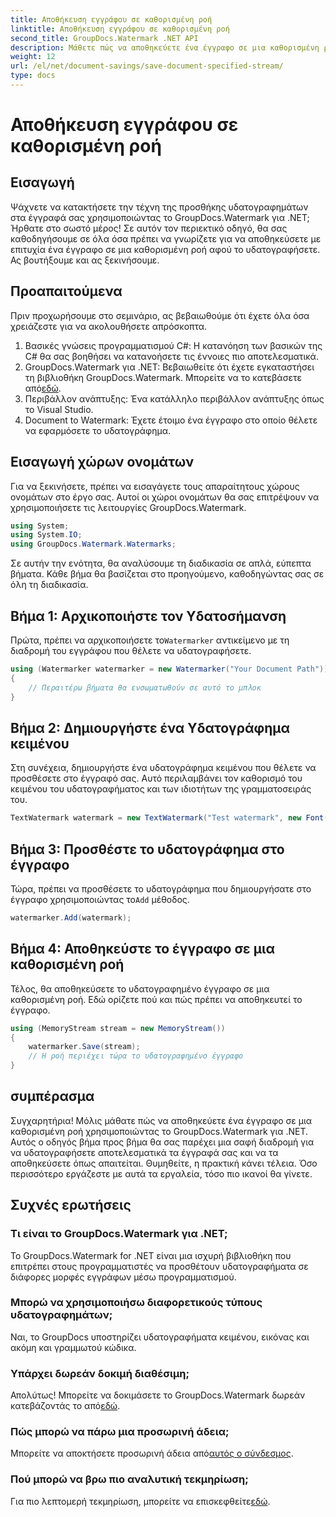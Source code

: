 ```yaml
---
title: Αποθήκευση εγγράφου σε καθορισμένη ροή
linktitle: Αποθήκευση εγγράφου σε καθορισμένη ροή
second_title: GroupDocs.Watermark .NET API
description: Μάθετε πώς να αποθηκεύετε ένα έγγραφο σε μια καθορισμένη ροή χρησιμοποιώντας το GroupDocs.Watermark για .NET με αυτόν τον οδηγό βήμα προς βήμα. Ιδανικό για προγραμματιστές όλων των επιπέδων.
weight: 12
url: /el/net/document-savings/save-document-specified-stream/
type: docs
---
```

# Αποθήκευση εγγράφου σε καθορισμένη ροή

## Εισαγωγή
Ψάχνετε να κατακτήσετε την τέχνη της προσθήκης υδατογραφημάτων στα έγγραφά σας χρησιμοποιώντας το GroupDocs.Watermark για .NET; Ήρθατε στο σωστό μέρος! Σε αυτόν τον περιεκτικό οδηγό, θα σας καθοδηγήσουμε σε όλα όσα πρέπει να γνωρίζετε για να αποθηκεύσετε με επιτυχία ένα έγγραφο σε μια καθορισμένη ροή αφού το υδατογραφήσετε. Ας βουτήξουμε και ας ξεκινήσουμε.
## Προαπαιτούμενα
Πριν προχωρήσουμε στο σεμινάριο, ας βεβαιωθούμε ότι έχετε όλα όσα χρειάζεστε για να ακολουθήσετε απρόσκοπτα.
1. Βασικές γνώσεις προγραμματισμού C#: Η κατανόηση των βασικών της C# θα σας βοηθήσει να κατανοήσετε τις έννοιες πιο αποτελεσματικά.
2.  GroupDocs.Watermark για .NET: Βεβαιωθείτε ότι έχετε εγκαταστήσει τη βιβλιοθήκη GroupDocs.Watermark. Μπορείτε να το κατεβάσετε από[εδώ](https://releases.groupdocs.com/Watermark/net/).
3. Περιβάλλον ανάπτυξης: Ένα κατάλληλο περιβάλλον ανάπτυξης όπως το Visual Studio.
4. Document to Watermark: Έχετε έτοιμο ένα έγγραφο στο οποίο θέλετε να εφαρμόσετε το υδατογράφημα.
## Εισαγωγή χώρων ονομάτων
Για να ξεκινήσετε, πρέπει να εισαγάγετε τους απαραίτητους χώρους ονομάτων στο έργο σας. Αυτοί οι χώροι ονομάτων θα σας επιτρέψουν να χρησιμοποιήσετε τις λειτουργίες GroupDocs.Watermark.
```csharp
using System;
using System.IO;
using GroupDocs.Watermark.Watermarks;
```
Σε αυτήν την ενότητα, θα αναλύσουμε τη διαδικασία σε απλά, εύπεπτα βήματα. Κάθε βήμα θα βασίζεται στο προηγούμενο, καθοδηγώντας σας σε όλη τη διαδικασία.
## Βήμα 1: Αρχικοποιήστε τον Υδατοσήμανση
 Πρώτα, πρέπει να αρχικοποιήσετε το`Watermarker` αντικείμενο με τη διαδρομή του εγγράφου που θέλετε να υδατογραφήσετε.
```csharp
using (Watermarker watermarker = new Watermarker("Your Document Path"))
{
    // Περαιτέρω βήματα θα ενσωματωθούν σε αυτό το μπλοκ
}
```
## Βήμα 2: Δημιουργήστε ένα Υδατογράφημα κειμένου
Στη συνέχεια, δημιουργήστε ένα υδατογράφημα κειμένου που θέλετε να προσθέσετε στο έγγραφό σας. Αυτό περιλαμβάνει τον καθορισμό του κειμένου του υδατογραφήματος και των ιδιοτήτων της γραμματοσειράς του.
```csharp
TextWatermark watermark = new TextWatermark("Test watermark", new Font("Arial", 12));
```
## Βήμα 3: Προσθέστε το υδατογράφημα στο έγγραφο
 Τώρα, πρέπει να προσθέσετε το υδατογράφημα που δημιουργήσατε στο έγγραφο χρησιμοποιώντας το`Add` μέθοδος.
```csharp
watermarker.Add(watermark);
```
## Βήμα 4: Αποθηκεύστε το έγγραφο σε μια καθορισμένη ροή
Τέλος, θα αποθηκεύσετε το υδατογραφημένο έγγραφο σε μια καθορισμένη ροή. Εδώ ορίζετε πού και πώς πρέπει να αποθηκευτεί το έγγραφο.
```csharp
using (MemoryStream stream = new MemoryStream())
{
    watermarker.Save(stream);
    // Η ροή περιέχει τώρα το υδατογραφημένο έγγραφο
}
```
## συμπέρασμα
Συγχαρητήρια! Μόλις μάθατε πώς να αποθηκεύετε ένα έγγραφο σε μια καθορισμένη ροή χρησιμοποιώντας το GroupDocs.Watermark για .NET. Αυτός ο οδηγός βήμα προς βήμα θα σας παρέχει μια σαφή διαδρομή για να υδατογραφήσετε αποτελεσματικά τα έγγραφά σας και να τα αποθηκεύσετε όπως απαιτείται. Θυμηθείτε, η πρακτική κάνει τέλεια. Όσο περισσότερο εργάζεστε με αυτά τα εργαλεία, τόσο πιο ικανοί θα γίνετε.
## Συχνές ερωτήσεις
### Τι είναι το GroupDocs.Watermark για .NET;
Το GroupDocs.Watermark for .NET είναι μια ισχυρή βιβλιοθήκη που επιτρέπει στους προγραμματιστές να προσθέτουν υδατογραφήματα σε διάφορες μορφές εγγράφων μέσω προγραμματισμού.
### Μπορώ να χρησιμοποιήσω διαφορετικούς τύπους υδατογραφημάτων;
Ναι, το GroupDocs υποστηρίζει υδατογραφήματα κειμένου, εικόνας και ακόμη και γραμμωτού κώδικα.
### Υπάρχει δωρεάν δοκιμή διαθέσιμη;
 Απολύτως! Μπορείτε να δοκιμάσετε το GroupDocs.Watermark δωρεάν κατεβάζοντάς το από[εδώ](https://releases.groupdocs.com/).
### Πώς μπορώ να πάρω μια προσωρινή άδεια;
 Μπορείτε να αποκτήσετε προσωρινή άδεια από[αυτός ο σύνδεσμος](https://purchase.groupdocs.com/temporary-license/).
### Πού μπορώ να βρω πιο αναλυτική τεκμηρίωση;
 Για πιο λεπτομερή τεκμηρίωση, μπορείτε να επισκεφθείτε[εδώ](https://tutorials.groupdocs.com/Watermark/net/).